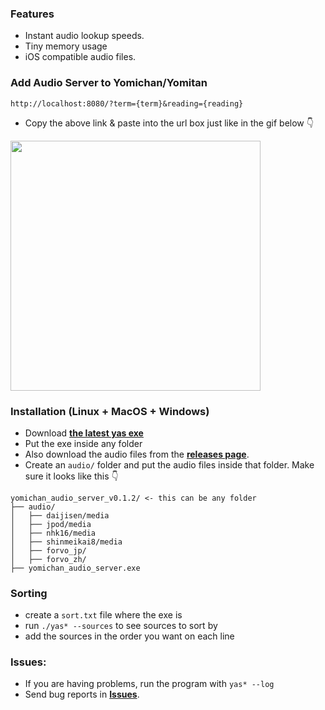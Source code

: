 ### Features
- Instant audio lookup speeds.
- Tiny memory usage
- iOS compatible audio files.
### Add Audio Server to Yomichan/Yomitan
```
http://localhost:8080/?term={term}&reading={reading}
``` 
- Copy the above link & paste into the url box just like in the gif below 👇
<img  src="https://github.com/aramrw/yomichan_audio_server/assets/106574385/0f399e59-f3d4-4b6b-a54e-6daceb6bc582" width="400" />

### Installation (Linux + MacOS + Windows)
- Download **[the latest yas exe](https://github.com/aramrw/yomichan_audio_server/releases/latest)**
- Put the exe inside any folder
- Also download the audio files from the **[releases page](https://github.com/aramrw/yomichan_audio_server/releases/latest)**.
- Create an `audio/` folder and put the audio files inside that folder.
Make sure it looks like this 👇
```
yomichan_audio_server_v0.1.2/ <- this can be any folder
├── audio/
│   ├── daijisen/media
│   ├── jpod/media
│   ├── nhk16/media
│   ├── shinmeikai8/media
│   ├── forvo_jp/
│   ├── forvo_zh/
├── yomichan_audio_server.exe
```
### Sorting
- create a `sort.txt` file where the exe is
- run `./yas* --sources` to see sources to sort by
- add the sources in the order you want on each line
### Issues: 
- If you are having problems, run the program with `yas* --log  `
- Send bug reports in **[Issues](https://github.com/aramrw/yomichan_audio_server/issues)**.
